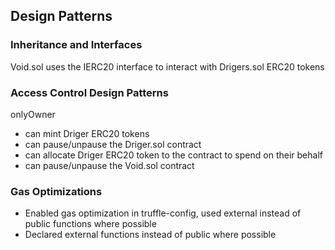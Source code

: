 ## Design Patterns

### Inheritance and Interfaces
Void.sol uses the IERC20 interface to interact with Drigers.sol ERC20 tokens  
### Access Control Design Patterns
onlyOwner
 - can mint Driger ERC20 tokens
 - can pause/unpause the Driger.sol contract
 - can allocate Driger ERC20 token to the contract to spend on their behalf
 - can pause/unpause the Void.sol contract
  
### Gas Optimizations
- Enabled gas optimization in truffle-config, used external instead of public functions where possible
- Declared external functions instead of public where possible